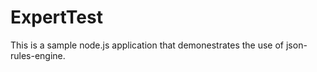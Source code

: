 # ExpertTest

This is a sample node.js application that demonestrates the use of json-rules-engine.
